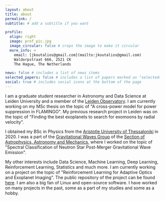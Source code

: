 ```yaml
---
layout: about
title: about
permalink: /
subtitle: # add a subtitle if you want

profile:
  align: right
  image: prof_pic.jpg
  image_circular: false # crops the image to make it circular
  more_info: >
    email: [jkoutalios@gmail.com](mailto:jkoutalios@gmail.com)
    Waldorpstraat 666, 2521 CK
    The Hague, The Netherlands

news: false # includes a list of news items
selected_papers: false # includes a list of papers marked as "selected={true}"
social: true # includes social icons at the bottom of the page
---
```


I am a graduate student researcher in Astronomy and Data Science at Leiden University and a member of the [Leiden Observatory](https://local.strw.leidenuniv.nl/). I am currently working on my MSc thesis on the topic of "A cross-power model for power suppression in FLAMINGO". My previous research project in Leiden was on the topic of "Finding the best exoplanets to search for exomoons by radial velocity".
  
I obtained my BSc in Physics from the [Aristotle University of Thessaloniki](https://www.auth.gr/en) in 2020. I was a part of the [Gravitational Waves Group](https://niksterg.github.io/gw-group/) of the [Section of Astrophysics, Astronomy and Mechanics](https://www.astro.auth.gr/n/), where I worked on the topic of "Spectral Classification of Neutron Star Post-Merger Gravitational Wave Emission".
  
My other interests include Data Science, Machine Learning, Deep Learning, Reinforcement Learning, Statistics and much more. I am currently working on a project on the topic of "Reinforcement Learning for Adaptive Optics and Exoplanet Imaging". The public repository of the project can be found [here](https://github.com/johnkou97/AdaptiveOptics). I am also a big fan of Linux and open-source software. I have worked on many projects in the past, some as a part of my studies and some as a hobby.
